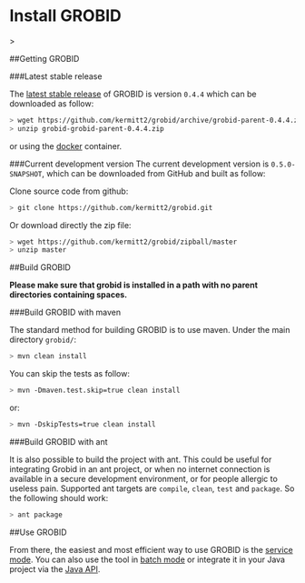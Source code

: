 <h1>Install GROBID</h1>>

##Getting GROBID


###Latest stable release

The [latest stable release](https://github.com/kermitt2/grobid#latest-version) of GROBID is version ```0.4.4``` which can be downloaded as follow: 
```bash
> wget https://github.com/kermitt2/grobid/archive/grobid-parent-0.4.4.zip
> unzip grobid-grobid-parent-0.4.4.zip
```

or using the [docker](Grobid-docker.md) container. 

###Current development version
The current development version is ```0.5.0-SNAPSHOT```, which can be downloaded from GitHub and built as follow:

Clone source code from github:
```bash
> git clone https://github.com/kermitt2/grobid.git
```

Or download directly the zip file:
```bash
> wget https://github.com/kermitt2/grobid/zipball/master
> unzip master
```

##Build GROBID

**Please make sure that grobid is installed in a path with no parent directories containing spaces.**

###Build GROBID with maven

The standard method for building GROBID is to use maven. Under the main directory `grobid/`:
```bash
> mvn clean install
```
You can skip the tests as follow:
```bash
> mvn -Dmaven.test.skip=true clean install
```
or:
```bash
> mvn -DskipTests=true clean install
```

###Build GROBID with ant
 
It is also possible to build the project with ant. This could be useful for integrating Grobid in an ant project, or when no internet connection is available in a secure development environment, or for people allergic to useless pain. Supported ant targets are `compile`, `clean`, `test` and `package`. So the following should work: 
```bash
> ant package
```

##Use GROBID

From there, the easiest and most efficient way to use GROBID is the [service mode](Grobid-service.md). You can also use the tool in [batch mode](Grobid-batch.md) or integrate it in your Java project via the [Java API](Grobid-java-library.md). 


